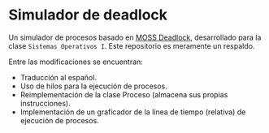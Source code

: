 # Simulador de deadlock

Un simulador de procesos basado en [MOSS Deadlock](http://www.ontko.com/moss/#deadlock), desarrollado para la clase `Sistemas Operativos I`.
Este repositorio es meramente un respaldo.

Entre las modificaciones se encuentran:
- Traducción al español.
- Uso de hilos para la ejecución de procesos.
- Reimplementación de la clase Proceso (almacena sus propias instrucciones).
- Implementación de un graficador de la línea de tiempo (relativa) de ejecución de procesos.
